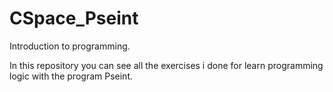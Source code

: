 # CSpace_Pseint

Introduction to programming.

In this repository you can see all the exercises i done for learn programming logic with the program Pseint. 
